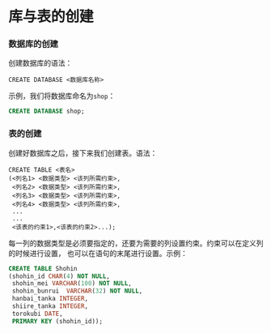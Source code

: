 库与表的创建
===================================
### 数据库的创建
创建数据库的语法：
```
CREATE DATABASE <数据库名称>
```
示例，我们将数据库命名为`shop`：
```sql
CREATE DATABASE shop;
```

### 表的创建
创建好数据库之后，接下来我们创建表。语法：
```
CREATE TABLE <表名>
(<列名1> <数据类型> <该列所需约束>,
 <列名2> <数据类型> <该列所需约束>,
 <列名3> <数据类型> <该列所需约束>,
 <列名4> <数据类型> <该列所需约束>,
 ...
 ...
 <该表的约束1>,<该表的约束2>...);
```
每一列的数据类型是必须要指定的，还要为需要的列设置约束。约束可以在定义列的时候进行设置，
也可以在语句的末尾进行设置。示例：
```sql
CREATE TABLE Shohin
(shohin_id CHAR(4) NOT NULL,
 shohin_mei VARCHAR(100) NOT NULL,
 shohin_bunrui  VARCHAR(32) NOT NULL,
 hanbai_tanka INTEGER,
 shiire_tanka INTEGER,
 torokubi DATE,
 PRIMARY KEY (shohin_id));
```
